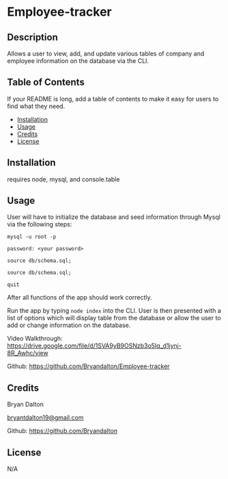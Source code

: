 # Employee-tracker

## Description

Allows a user to view, add, and update various tables of company and employee information on the database via the CLI.

## Table of Contents

If your README is long, add a table of contents to make it easy for users to find what they need.

- [Installation](#installation)
- [Usage](#usage)
- [Credits](#credits)
- [License](#license)

## Installation

requires node, mysql, and console.table

## Usage

User will have to initialize the database and seed information through Mysql via the following steps:

```mysql -u root -p```

```password: <your password> ```

```source db/schema.sql;```

```source db/schema.sql;```

```quit```

After all functions of the app should work correctly.

Run the app by typing ```node index``` into the CLI. User is then presented with a list of options which will display table from the database or allow the user to add or change information on the database. 


Video Walkthrough: https://drive.google.com/file/d/1SVA9yB9OSNzb3o5Iq_d1jynj-8R_Awhc/view

Github: https://github.com/Bryandalton/Employee-tracker

## Credits

Bryan Dalton

bryantdalton19@gmail.com

Github: https://github.com/Bryandalton

## License

N/A
